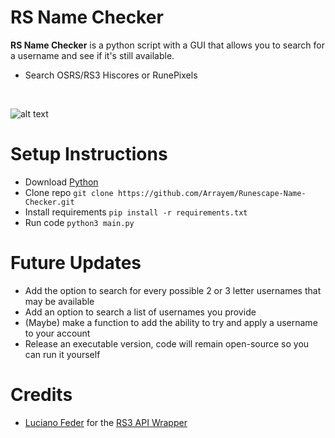 # RS Name Checker
<strong>RS Name Checker</strong> is a python script with a GUI that allows you to search for a username and see if it's still available.
+ Search OSRS/RS3 Hiscores or RunePixels
<br />

![alt text](https://github.com/Arrayem/Runescape-Name-Checker/blob/main/images/UI.png?raw=true)

# Setup Instructions
+ Download [Python](https://www.python.org/)
+ Clone repo `git clone https://github.com/Arrayem/Runescape-Name-Checker.git`
+ Install requirements `pip install -r requirements.txt`
+ Run code `python3 main.py`

# Future Updates
+ Add the option to search for every possible 2 or 3 letter usernames that may be available
+ Add an option to search a list of usernames you provide
+ (Maybe) make a function to add the ability to try and apply a username to your account
+ Release an executable version, code will remain open-source so you can run it yourself


# Credits
+ [Luciano Feder](https://github.com/lucianofeder) for the [RS3 API Wrapper](https://github.com/lucianofeder/runescape3-api-wrapper)

